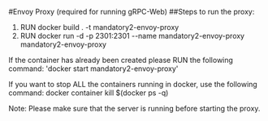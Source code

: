 #Envoy Proxy (required for running gRPC-Web)
##Steps to run the proxy:

1. RUN docker build . -t mandatory2-envoy-proxy
2. RUN docker run -d -p 2301:2301 --name mandatory2-envoy-proxy mandatory2-envoy-proxy

If the container has already been created please RUN the following command:
'docker start mandatory2-envoy-proxy'

If you want to stop ALL the containers running in docker, use the following command:
docker container kill $(docker ps -q)

Note: Please make sure that the server is running before starting the proxy.
